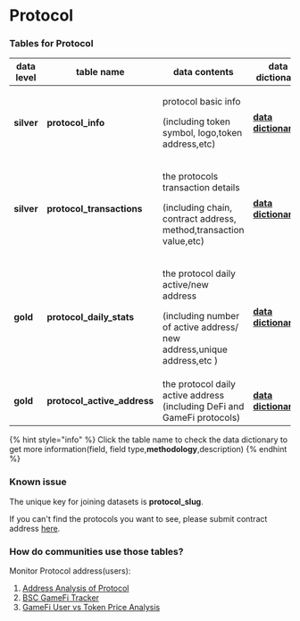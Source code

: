 # Protocol

### Tables for Protocol

| data level | table name                    | data contents                                                                                                            | data dictionary                                                                                                             |
| ---------- | ----------------------------- | ------------------------------------------------------------------------------------------------------------------------ | --------------------------------------------------------------------------------------------------------------------------- |
| **silver** | **protocol\_info**            | <p>protocol basic info</p><p>(including token symbol, logo,token address,etc)</p>                                        | [**data dictionary>**](https://www.footprint.network/@Footprint/Table-Info-Dashboard?table\_name=protocol\_info)            |
| **silver** | **protocol\_transactions**    | <p>the protocols transaction details</p><p>(including chain, contract address, method,transaction value,etc)</p>         | [**data dictionary>**](https://www.footprint.network/@Footprint/Table-Info-Dashboard?table\_name=protocol\_transactions)    |
| **gold**   | **protocol\_daily\_stats**    | <p>the protocol daily active/new address</p><p>(including number of active address/ new address,unique address,etc )</p> | [**data dictionary>**](https://www.footprint.network/@Footprint/Table-Info-Dashboard?table\_name=protocol\_daily\_stats)    |
| **gold**   | **protocol\_active\_address** | the protocol daily active address (including DeFi and GameFi protocols)                                                  | [**data dictionary>**](https://www.footprint.network/@Footprint/Table-Info-Dashboard?table\_name=protocol\_active\_address) |

{% hint style="info" %}
Click the table name to check the data dictionary to get more information(field, field type,**methodology**,description)
{% endhint %}

### Known issue

The unique key for joining datasets is **protocol\_slug**.

If you can't find the protocols you want to see, please submit contract address [here](https://legend-maxilla-97a.notion.site/Contract-Addresses-7989b1592ad24011a508ce3db601bb32).

### How do communities use those tables?

Monitor Protocol address(users):

1. [Address Analysis of Protocol](https://www.footprint.network/guest/dashboard/77828d1e-35bc-4b6c-90e9-7777e7c6902d?protocol\_name=decentral-games\&date\_range=past90days)
2. [BSC GameFi Tracker](https://www.footprint.network/guest/dashboard/2d160924-cc78-4c80-906d-e25b7679c843?chain=BSC\&date\_filter=past30days)
3. [GameFi User vs Token Price Analysis](https://www.footprint.network/guest/dashboard/2a4be75a-710f-49c5-8dd2-4463e29cb68c?date=past365days\~\&game\_name=My%20DeFi%20Pet\&protocol\_type=GameFi)
